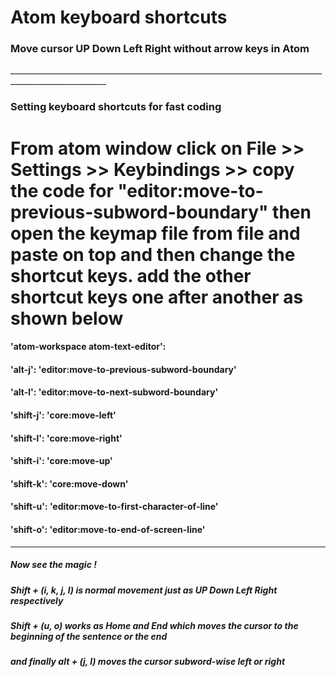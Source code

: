 <h1> Atom keyboard shortcuts </h1>
<h3> Move cursor UP Down Left Right without arrow keys in Atom </h3>
______________________________________________________________________________________________________
<h3> Setting keyboard shortcuts for fast coding </h3>

<h1> From atom window click on File >> Settings >> Keybindings >> copy the code for "editor:move-to-previous-subword-boundary" then open the keymap file from file and paste on top and then change the shortcut keys. add the other shortcut keys one after another as shown below  </h1>


<h4>'atom-workspace atom-text-editor':</h4>
<h4>'alt-j': 'editor:move-to-previous-subword-boundary'</h4>
<h4>'alt-l': 'editor:move-to-next-subword-boundary'</h4>
<h4>'shift-j': 'core:move-left'</h4>
<h4>'shift-l': 'core:move-right'</h4>
<h4>'shift-i': 'core:move-up'</h4>
<h4>'shift-k': 'core:move-down'</h4>
<h4>'shift-u': 'editor:move-to-first-character-of-line'</h4>
<h4>'shift-o': 'editor:move-to-end-of-screen-line'</h4>

  
______________________________________________________________________________________________________

<h5> Now see the magic ! </h5>
<h5> Shift + (i, k, j, l) is normal movement just as UP Down Left Right respectively </h5>
<h5> Shift + (u, o) works as Home and End which moves the cursor to the beginning of the sentence or the end </h5>
<h5>  and finally alt + (j, l) moves the cursor subword-wise left or right </h5>
